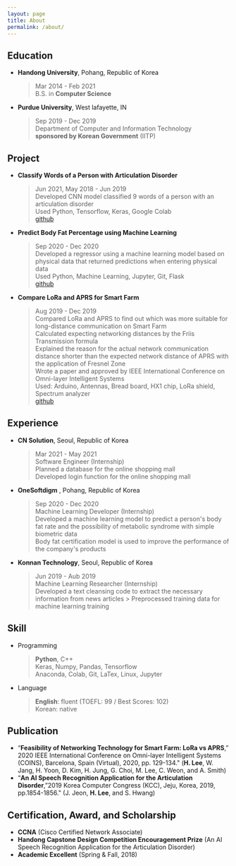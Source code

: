 ```yaml
---
layout: page
title: About
permalink: /about/
---
```


## Education
- **Handong University**, Pohang, Republic of Korea
    > Mar 2014 - Feb 2021   
    > B.S. in **Computer Science**   
- **Purdue University**, West lafayette, IN
    > Sep 2019 - Dec 2019  
    > Department of Computer and Information Technology  
    > **sponsored by Korean Government** (IITP)

## Project
- **Classify Words of a Person with Articulation Disorder**
    > Jun 2021, May 2018 - Jun 2019  
    > Developed CNN model classified 9 words of a person with an articulation disorder   
    > Used Python, Tensorflow, Keras, Google Colab   
    > [github](https://github.com/dlgur1994/Classify-Words-of-a-Person-with-Articulation-Disorder-using-Deep-Learning)

- **Predict Body Fat Percentage using Machine Learning** 
    > Sep 2020 - Dec 2020  
    > Developed a regressor using a machine learning model based on physical data that returned predictions when entering physical data     
    > Used Python, Machine Learning, Jupyter, Git, Flask   
    > [github](https://github.com/dlgur1994/Predict-Body-Fat-Percentage-using-Machine-Learning)

- **Compare LoRa and APRS for Smart Farm** 
    > Aug 2019 - Dec 2019  
    > Compared LoRa and APRS to find out which was more suitable for long-distance communication on Smart Farm   
    > Calculated expecting networking distances by the Friis Transmission formula  
    > Explained the reason for the actual network communication distance shorter than the expected network distance of APRS with the application of Fresnel Zone   
    > Wrote a paper and approved by IEEE International Conference on Omni-layer Intelligent Systems   
    > Used: Arduino, Antennas, Bread board, HX1 chip, LoRa shield, Spectrum analyzer  
    > [github](https://github.com/dlgur1994/Compare-LoRa-and-APRS-for-Smart-Farm)

## Experience
- **CN Solution**, Seoul, Republic of Korea
    > Mar 2021 - May 2021  
    > Software Engineer (Internship)  
    > Planned a database for the online shopping mall  
    > Developed login function for the online shopping mall  
- **OneSoftdigm** , Pohang, Republic of Korea
    > Sep 2020 - Dec 2020  
    > Machine Learning Developer (Internship)  
    > Developed a machine learning model to predict a person's body fat rate and the possibility of metabolic syndrome with simple biometric data  
    > Body fat certification model is used to improve the performance of the company's products  
- **Konnan Technology**, Seoul, Republic of Korea
    > Jun 2019 - Aub 2019  
    > Machine Learning Researcher (Internship)  
    > Developed a text cleansing code to extract the necessary information from news articles > Preprocessed training data for machine learning training

## Skill
- Programming
    > **Python**, C++  
    > Keras, Numpy, Pandas, Tensorflow  
    > Anaconda, Colab, Git, LaTex, Linux, Jupyter
- Language
    > **English**: fluent (TOEFL: 99 / Best Scores: 102)  
    > Korean: native

## Publication
- “**Feasibility of Networking Technology for Smart Farm: LoRa vs APRS**,” 2020 IEEE International Conference on Omni-layer Intelligent Systems (COINS), Barcelona, Spain (Virtual), 2020, pp. 129-134." (**H. Lee**, W. Jang, H. Yoon, D. Kim, H. Jung, G. Choi, M. Lee, C. Weon, and A. Smith)
- “**An AI Speech Recognition Application for the Articulation Disorder**,”2019 Korea Computer Congress (KCC), Jeju, Korea, 2019, pp.1854-1856." (J. Jeon, **H. Lee**, and S. Hwang)

## Certification, Award, and Scholarship
- **CCNA** (Cisco Certified Network Associate)
- **Handong Capstone Design Competition Encouragement Prize** (An AI Speech Recognition Application for the Articulation Disorder)
- **Academic Excellent** (Spring & Fall, 2018)